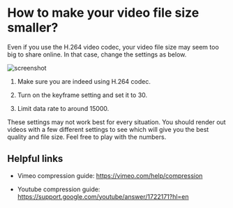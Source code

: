 # How to make your video file size smaller?

Even if you use the H.264 video codec, your video file size may seem too big to share online. In that case, change the settings as below.

![screenshot](../images/w5/rendering-tips.png)

1. Make sure you are indeed using H.264 codec.

2. Turn on the keyframe setting and set it to 30.

3. Limit data rate to around 15000.

These settings may not work best for every situation. You should render out videos with a few different settings to see which will give you the best quality and file size. Feel free to play with the numbers.

## Helpful links

- Vimeo compression guide:
https://vimeo.com/help/compression

- Youtube compression guide:
https://support.google.com/youtube/answer/1722171?hl=en
